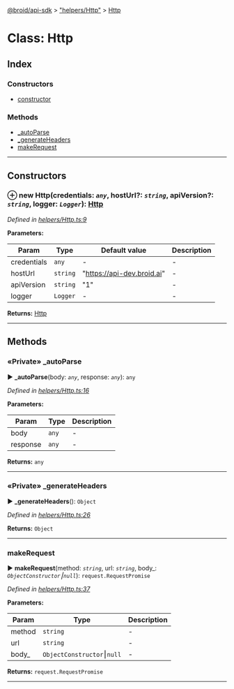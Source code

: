 [@broid/api-sdk](../README.md) > ["helpers/Http"](../modules/_helpers_http_.md) > [Http](../classes/_helpers_http_.http.md)



# Class: Http

## Index

### Constructors

* [constructor](_helpers_http_.http.md#constructor)


### Methods

* [_autoParse](_helpers_http_.http.md#_autoparse)
* [_generateHeaders](_helpers_http_.http.md#_generateheaders)
* [makeRequest](_helpers_http_.http.md#makerequest)



---
## Constructors
<a id="constructor"></a>


### ⊕ **new Http**(credentials: *`any`*, hostUrl?: *`string`*, apiVersion?: *`string`*, logger: *`Logger`*): [Http](_helpers_http_.http.md)



*Defined in [helpers/Http.ts:9](https://github.com/broidHQ/broid-api-js-sdk/blob/5f1b060/src/helpers/Http.ts#L9)*



**Parameters:**

| Param | Type | Default value | Description |
| ------ | ------ | ------ | ------ |
| credentials | `any`  | - |   - |
| hostUrl | `string`  | &quot;https://api-dev.broid.ai&quot; |   - |
| apiVersion | `string`  | &quot;1&quot; |   - |
| logger | `Logger`  | - |   - |





**Returns:** [Http](_helpers_http_.http.md)

---



## Methods
<a id="_autoparse"></a>

### «Private» _autoParse

► **_autoParse**(body: *`any`*, response: *`any`*): `any`




*Defined in [helpers/Http.ts:16](https://github.com/broidHQ/broid-api-js-sdk/blob/5f1b060/src/helpers/Http.ts#L16)*



**Parameters:**

| Param | Type | Description |
| ------ | ------ | ------ |
| body | `any`   |  - |
| response | `any`   |  - |





**Returns:** `any`





___

<a id="_generateheaders"></a>

### «Private» _generateHeaders

► **_generateHeaders**(): `Object`




*Defined in [helpers/Http.ts:26](https://github.com/broidHQ/broid-api-js-sdk/blob/5f1b060/src/helpers/Http.ts#L26)*





**Returns:** `Object`





___

<a id="makerequest"></a>

###  makeRequest

► **makeRequest**(method: *`string`*, url: *`string`*, body_: *`ObjectConstructor`⎮`null`*): `request.RequestPromise`




*Defined in [helpers/Http.ts:37](https://github.com/broidHQ/broid-api-js-sdk/blob/5f1b060/src/helpers/Http.ts#L37)*



**Parameters:**

| Param | Type | Description |
| ------ | ------ | ------ |
| method | `string`   |  - |
| url | `string`   |  - |
| body_ | `ObjectConstructor`⎮`null`   |  - |





**Returns:** `request.RequestPromise`





___


